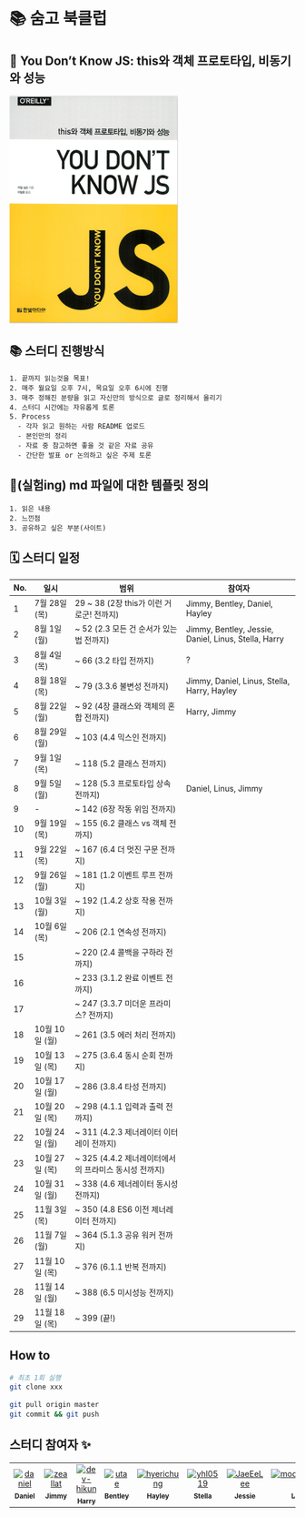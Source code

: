# 📚 숨고 북클럽

## 🐣 You Don’t Know JS: this와 객체 프로토타입, 비동기와 성능

![img.png](img/img.png)

## 📚 스터디 진행방식

```
1. 끝까지 읽는것을 목표!
2. 매주 월요일 오후 7시, 목요일 오후 6시에 진행
3. 매주 정해진 분량을 읽고 자신만의 방식으로 글로 정리해서 올리기
4. 스터디 시간에는 자유롭게 토론
5. Process
  - 각자 읽고 원하는 사람 README 업로드
  - 본인만의 정리
  - 자료 중 참고하면 좋을 것 같은 자료 공유
  - 간단한 발표 or 논의하고 싶은 주제 토론
```

## 🎈(실험ing) md 파일에 대한 템플릿 정의

```
1. 읽은 내용
2. 느낀점
3. 공유하고 싶은 부분(사이트)
```

## 🗓 스터디 일정

| No. | 일시              | 범위                           | 참여자 |
|-----|-----------------|------------------------------| ------------------------ |
| 1   | 7월 28일 (목)       | 29 ~ 38 (2장 this가 이런 거로군! 전까지)                          | Jimmy, Bentley, Daniel, Hayley |
| 2   | 8월 1일 (월)       | ~ 52 (2.3 모든 건 순서가 있는 법 전까지)                          | Jimmy, Bentley, Jessie, Daniel, Linus, Stella, Harry |
| 3   | 8월 4일 (목)       | ~ 66 (3.2 타입 전까지)                          |  ?|
| 4   | 8월 18일 (목)       | ~ 79 (3.3.6 불변성 전까지)                          |Jimmy, Daniel, Linus, Stella, Harry, Hayley  |
| 5   | 8월 22일 (월)       | ~ 92 (4장 클래스와 객체의 혼합 전까지)                          | Harry, Jimmy  |
| 6   | 8월 29일 (월)       | ~ 103 (4.4 믹스인 전까지)                          |  |
| 7   | 9월 1일 (목)       | ~ 118 (5.2 클래스 전까지)                          |  |
| 8   | 9월 5일 (월)       | ~ 128 (5.3 프로토타입 상속 전까지)                          | Daniel, Linus, Jimmy |
| 9   |   -     | ~ 142 (6장 작동 위임 전까지)                          |  |
| 10   | 9월 19일 (목)       | ~ 155 (6.2 클래스 vs 객체 전까지)                          |  |
| 11   | 9월 22일 (목)       | ~ 167 (6.4 더 멋진 구문 전까지)                          |  |
| 12   | 9월 26일 (월)       | ~ 181 (1.2 이벤트 루프 전까지)                          |  |
| 13   | 10월 3일 (월)       | ~ 192 (1.4.2 상호 작용 전까지)                          |  |
| 14   | 10월 6일 (목)       | ~ 206 (2.1 연속성 전까지)                          |  |
| 15   |        | ~ 220 (2.4 콜백을 구하라 전까지)                          |  |
| 16   |        | ~ 233 (3.1.2 완료 이벤트 전까지)                          |  |
| 17   |        | ~ 247 (3.3.7 미더운 프라미스? 전까지)                          |  |
| 18   | 10월 10일 (월)       | ~ 261 (3.5 에러 처리 전까지)                          |  |
| 19   | 10월 13일 (목)       | ~ 275 (3.6.4 동시 순회 전까지)                          |  |
| 20   | 10월 17일 (월)       | ~ 286 (3.8.4 타성 전까지)                          |  |
| 21   | 10월 20일 (목)       | ~ 298 (4.1.1 입력과 출력 전까지)                          |  |
| 22   | 10월 24일 (월)       | ~ 311 (4.2.3 제너레이터 이터레이 전까지)                          |  |
| 23   | 10월 27일 (목)       | ~ 325 (4.4.2 제너레이터에서의 프라미스 동시성 전까지)                          |  |
| 24   | 10월 31일 (월)       | ~ 338 (4.6 제너레이터 동시성 전까지)                          |  |
| 25   | 11월 3일 (목)       | ~ 350 (4.8 ES6 이전 제너레이터 전까지)                          |  |
| 26   | 11월 7일 (월)       | ~ 364 (5.1.3 공유 워커 전까지)                         |  |
| 27   | 11월 10일 (목)       | ~ 376 (6.1.1 반복 전까지)                         |  |
| 28   | 11월 14일 (월)       | ~ 388 (6.5 미시성능 전까지)                         |  |
| 29   | 11월 18일 (목)       | ~ 399 (끝!)                         |  |


## How to

```bash
# 최초 1회 실행
git clone xxx
```

```bash
git pull origin master
git commit && git push
```

## 스터디 참여자 :sparkles:

<table>
    <tr>
        <td align="center">
            <a href="https://github.com/JinleeJeong">
                <img src="https://avatars.githubusercontent.com/u/45163013?v=4" width="100;" alt="daniel"/>
                <br />
                <sub><b>Daniel</b></sub>
            </a>
        </td>
        <td align="center">
            <a href="https://github.com/zeallat">
                <img src="https://avatars.githubusercontent.com/u/7078066?v=4" width="100;" alt="zeallat"/>
                <br />
                <sub><b>Jimmy</b></sub>
            </a>
        </td>
        <td align="center">
            <a href="https://github.com/dev-hikun">
                <img src="https://avatars0.githubusercontent.com/u/76590935?v=4" width="100;" alt="dev-hikun"/>
                <br />
                <sub><b>Harry</b></sub>
            </a>
        </td>
        <td align="center">
            <a href="https://github.com/utae">
                <img src="https://avatars3.githubusercontent.com/u/16933515?v=4" width="100;" alt="utae"/>
                <br />
                <sub><b>Bentley</b></sub>
            </a>
        </td>
        <td align="center">
            <a href="https://github.com/hyerichung">
                <img src="https://avatars2.githubusercontent.com/u/64633218?v=4" width="100;" alt="hyerichung"/>
                <br />
                <sub><b>Hayley</b></sub>
            </a>
        </td>
        <td align="center">
            <a href="https://github.com/yhl0519">
                <img src="https://avatars2.githubusercontent.com/u/62636978?v=4" width="100;" alt="yhl0519"/>
                <br />
                <sub><b>Stella</b></sub>
            </a>
        </td>
        <td align="center">
            <a href="https://github.com/JaeEeLee">
                <img src="https://avatars2.githubusercontent.com/u/38426064?v=4" width="100;" alt="JaeEeLee"/>
                <br />
                <sub><b>Jessie</b></sub>
            </a>
        </td>
        <td align="center">
            <a href="https://github.com/moonjunghwan">
                <img src="https://avatars2.githubusercontent.com/u/5405499?v=4" width="100;" alt="moonjunghwan"/>
                <br />
                <sub><b>Linus</b></sub>
            </a>
        </td>
    </tr>
</table>
